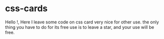 # css-cards
Hello !, Here I leave some code on css card very nice for other use. the only thing you have to do for its free use is to leave a star, and your use will be free.
